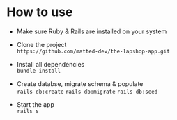 # How to use

* Make sure Ruby & Rails are installed on your system

* Clone the project\
  `https://github.com/matted-dev/the-lapshop-app.git`

* Install all dependencies\
  `bundle install`
  
* Create databse, migrate schema & populate\
  `rails db:create`
  `rails db:migrate`
  `rails db:seed`
  
* Start the app\
  `rails s`
